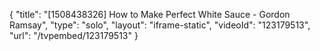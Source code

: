 {
    "title": "[1508438326] How to Make Perfect White Sauce - Gordon Ramsay",
    "type": "solo",
    "layout": "iframe-static",
    "videoId": "123179513",
    "url": "\/tvpembed\/123179513"
}